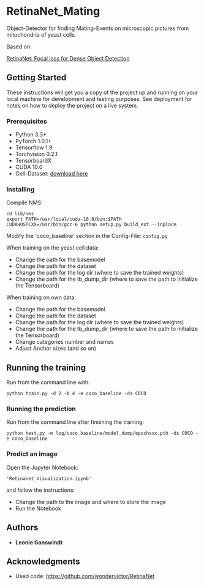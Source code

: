# RetinaNet_Mating

Object-Detector for finding Mating-Events on microscopic pictures from mitochondria of yeast cells.

Based on:

[RetinaNet: Focal loss for Dense Object Detection](https://arxiv.org/abs/1708.02002)

## Getting Started

These instructions will get you a copy of the project up and running on your local machine for development and testing purposes. See deployment for notes on how to deploy the project on a live system.

### Prerequisites

 * Python 3.3+
 * PyTorch 1.0.1+
 * Tensorflow 1.9
 * Torchvision 0.2.1 
 * TensorboardX
 * CUDA 10.0
 * Cell-Dataset: [download here]()

### Installing

Compile NMS:

```
cd lib/nms
export PATH=/usr/local/cuda-10.0/bin:$PATH
CUDAHOSTCXX=/usr/bin/gcc-6 python setup.py build_ext --inplace
```

Modify the 'coco_baseline' section in the Config-File: ```config.py```

When training on the yeast cell data:

 * Change the path for the basemodel
 * Change the path for the dataset
 * Change the path for the log dir (where to save the trained weights)
 * Change the path for the tb_dump_dir (where to save the path to initialize the Tensorboard)

When training on own data:

 * Change the path for the basemodel
 * Change the path for the dataset
 * Change the path for the log dir (where to save the trained weights)
 * Change the path for the tb_dump_dir (where to save the path to initialize the Tensorboard)
 * Change categories number and names
 * Adjust Anchor sizes (and so on)


## Running the training

Run from the command line with:

```
python train.py -d 2 -b 4 -e coco_baseline -ds COCO
```

### Running the prediction

Run from the command line after finishing the training:

```
python test.py -m log/coco_baseline/model_dump/epochxxx.pth -ds COCO -e coco_baseline
```

### Predict an image

Open the Jupyter Notebook:

```
'Retinanet_Visualization.ipynb'
```

and follow the instructions:

 - Change the path to the image and where to store the image
 - Run the Notebook


## Authors

* **Leonie Ganswindt** 


## Acknowledgments

* Used code: https://github.com/wondervictor/RetinaNet


